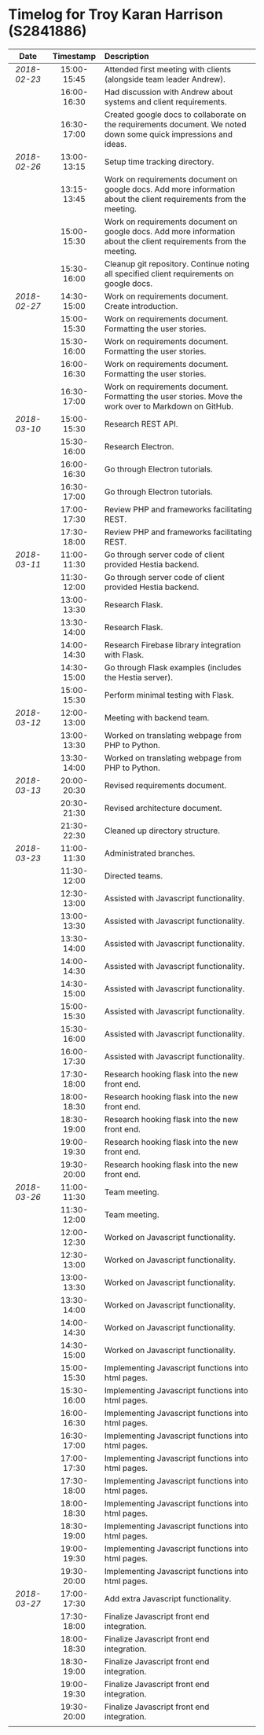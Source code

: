 # Timelog for Troy Karan Harrison (S2841886)

| Date         | Timestamp   | Description                                                                                                        |
| :---:        | :---:       | :---                                                                                                               |
| *2018-02-23* | 15:00-15:45 | Attended first meeting with clients (alongside team leader Andrew).                                                |
|              | 16:00-16:30 | Had discussion with Andrew about systems and client requirements.                                                  |
|              | 16:30-17:00 | Created google docs to collaborate on the requirements document. We noted down some quick impressions and ideas.   |
| *2018-02-26* | 13:00-13:15 | Setup time tracking directory.                                                                                     |
|              | 13:15-13:45 | Work on requirements document on google docs. Add more information about the client requirements from the meeting. |
|              | 15:00-15:30 | Work on requirements document on google docs. Add more information about the client requirements from the meeting. |
|              | 15:30-16:00 | Cleanup git repository. Continue noting all specified client requirements on google docs.                          |
| *2018-02-27* | 14:30-15:00 | Work on requirements document. Create introduction.                                                                |
|              | 15:00-15:30 | Work on requirements document. Formatting the user stories.                                                        |
|              | 15:30-16:00 | Work on requirements document. Formatting the user stories.                                                        |
|              | 16:00-16:30 | Work on requirements document. Formatting the user stories.                                                        |
|              | 16:30-17:00 | Work on requirements document. Formatting the user stories. Move the work over to Markdown on GitHub.              |
| *2018-03-10* | 15:00-15:30 | Research REST API.                                                                                                 |
|              | 15:30-16:00 | Research Electron.                                                                                                 |
|              | 16:00-16:30 | Go through Electron tutorials.                                                                                     |
|              | 16:30-17:00 | Go through Electron tutorials.                                                                                     |
|              | 17:00-17:30 | Review PHP and frameworks facilitating REST.                                                                       |
|              | 17:30-18:00 | Review PHP and frameworks facilitating REST.                                                                       |
| *2018-03-11* | 11:00-11:30 | Go through server code of client provided Hestia backend.                                                          |
|              | 11:30-12:00 | Go through server code of client provided Hestia backend.                                                          |
|              | 13:00-13:30 | Research Flask.                                                                                                    |
|              | 13:30-14:00 | Research Flask.                                                                                                    |
|              | 14:00-14:30 | Research Firebase library integration with Flask.                                                                  |
|              | 14:30-15:00 | Go through Flask examples (includes the Hestia server).                                                            |
|              | 15:00-15:30 | Perform minimal testing with Flask.                                                                                |
| *2018-03-12* | 12:00-13:00 | Meeting with backend team.                                                                                         |
|              | 13:00-13:30 | Worked on translating webpage from PHP to Python.                                                                  |
|              | 13:30-14:00 | Worked on translating webpage from PHP to Python.                                                                  |
| *2018-03-13* | 20:00-20:30 | Revised requirements document.                                                                                     |
|              | 20:30-21:30 | Revised architecture document.                                                                                     |
|              | 21:30-22:30 | Cleaned up directory structure.                                                                                    |
| *2018-03-23* | 11:00-11:30 | Administrated branches.                                                                                            |
|              | 11:30-12:00 | Directed teams.                                                                                                    |
|              | 12:30-13:00 | Assisted with Javascript functionality.                                                                            |
|              | 13:00-13:30 | Assisted with Javascript functionality.                                                                            |
|              | 13:30-14:00 | Assisted with Javascript functionality.                                                                            |
|              | 14:00-14:30 | Assisted with Javascript functionality.                                                                            |
|              | 14:30-15:00 | Assisted with Javascript functionality.                                                                            |
|              | 15:00-15:30 | Assisted with Javascript functionality.                                                                            |
|              | 15:30-16:00 | Assisted with Javascript functionality.                                                                            |
|              | 16:00-17:30 | Assisted with Javascript functionality.                                                                            |
|              | 17:30-18:00 | Research hooking flask into the new front end.                                                                     |
|              | 18:00-18:30 | Research hooking flask into the new front end.                                                                     |
|              | 18:30-19:00 | Research hooking flask into the new front end.                                                                     |
|              | 19:00-19:30 | Research hooking flask into the new front end.                                                                     |
|              | 19:30-20:00 | Research hooking flask into the new front end.                                                                     |
| *2018-03-26* | 11:00-11:30 | Team meeting.                                                                                                      |
|              | 11:30-12:00 | Team meeting.                                                                                                      |
|              | 12:00-12:30 | Worked on Javascript functionality.                                                                                |
|              | 12:30-13:00 | Worked on Javascript functionality.                                                                                |
|              | 13:00-13:30 | Worked on Javascript functionality.                                                                                |
|              | 13:30-14:00 | Worked on Javascript functionality.                                                                                |
|              | 14:00-14:30 | Worked on Javascript functionality.                                                                                |
|              | 14:30-15:00 | Worked on Javascript functionality.                                                                                |
|              | 15:00-15:30 | Implementing Javascript functions into html pages.                                                                 |
|              | 15:30-16:00 | Implementing Javascript functions into html pages.                                                                 |
|              | 16:00-16:30 | Implementing Javascript functions into html pages.                                                                 |
|              | 16:30-17:00 | Implementing Javascript functions into html pages.                                                                 |
|              | 17:00-17:30 | Implementing Javascript functions into html pages.                                                                 |
|              | 17:30-18:00 | Implementing Javascript functions into html pages.                                                                 |
|              | 18:00-18:30 | Implementing Javascript functions into html pages.                                                                 |
|              | 18:30-19:00 | Implementing Javascript functions into html pages.                                                                 |
|              | 19:00-19:30 | Implementing Javascript functions into html pages.                                                                 |
|              | 19:30-20:00 | Implementing Javascript functions into html pages.                                                                 |
| *2018-03-27* | 17:00-17:30 | Add extra Javascript functionality.                                                                                |
|              | 17:30-18:00 | Finalize Javascript front end integration.                                                                         |
|              | 18:00-18:30 | Finalize Javascript front end integration.                                                                         |
|              | 18:30-19:00 | Finalize Javascript front end integration.                                                                         |
|              | 19:00-19:30 | Finalize Javascript front end integration.                                                                         |
|              | 19:30-20:00 | Finalize Javascript front end integration.                                                                         |
|              |             |                                                                                                                    |


